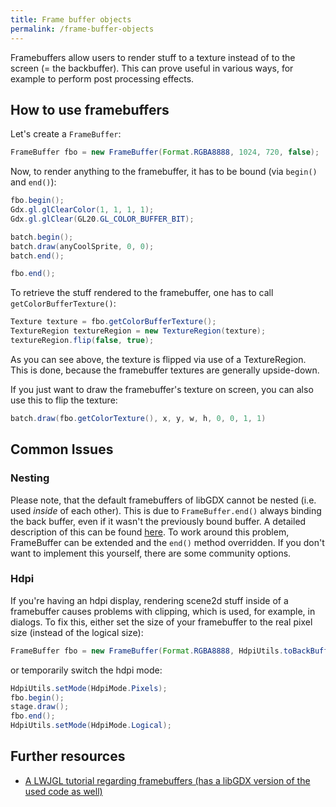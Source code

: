 ```yaml
---
title: Frame buffer objects
permalink: /frame-buffer-objects
---
```

Framebuffers allow users to render stuff to a texture instead of to the screen (= the backbuffer). This can prove useful in various ways, for example to perform post processing effects.

## How to use framebuffers

Let's create a `FrameBuffer`:

```java
FrameBuffer fbo = new FrameBuffer(Format.RGBA8888, 1024, 720, false);
```

Now, to render anything to the framebuffer, it has to be bound (via `begin()` and `end()`):

```java
fbo.begin();
Gdx.gl.glClearColor(1, 1, 1, 1);
Gdx.gl.glClear(GL20.GL_COLOR_BUFFER_BIT);

batch.begin();
batch.draw(anyCoolSprite, 0, 0);
batch.end();

fbo.end();
```

To retrieve the stuff rendered to the framebuffer, one has to call `getColorBufferTexture()`:

```java
Texture texture = fbo.getColorBufferTexture();
TextureRegion textureRegion = new TextureRegion(texture);
textureRegion.flip(false, true);
```

As you can see above, the texture is flipped via use of a TextureRegion. This is done, because the framebuffer textures are generally upside-down.

If you just want to draw the framebuffer's texture on screen, you can also use this to flip the texture:
```java
batch.draw(fbo.getColorTexture(), x, y, w, h, 0, 0, 1, 1)
```

## Common Issues
### Nesting
Please note, that the default framebuffers of libGDX cannot be nested (i.e. used _inside_ of each other). This is due to `FrameBuffer.end()` always binding the back buffer, even if it wasn't the previously bound buffer. A detailed description of this can be found [here](https://github.com/crykn/libgdx-screenmanager/wiki/Custom-FrameBuffer-implementation#the-problem). To work around this problem, FrameBuffer can be extended and the `end()` method overridden. If you don't want to implement this yourself, there are some community options.

### Hdpi
If you're having an hdpi display, rendering scene2d stuff inside of a framebuffer causes problems with clipping, which is used, for example, in dialogs. To fix this, either set the size of your framebuffer to the real pixel size (instead of the logical size):

```java
FrameBuffer fbo = new FrameBuffer(Format.RGBA8888, HdpiUtils.toBackBufferX(currentWidth), HdpiUtils.toBackBufferY(currentHeight), false);
```

or temporarily switch the hdpi mode:

```java
HdpiUtils.setMode(HdpiMode.Pixels);
fbo.begin();
stage.draw();
fbo.end();
HdpiUtils.setMode(HdpiMode.Logical);
```

## Further resources
- [A LWJGL tutorial regarding framebuffers (has a libGDX version of the used code as well)](https://github.com/mattdesl/lwjgl-basics/wiki/FrameBufferObjects)